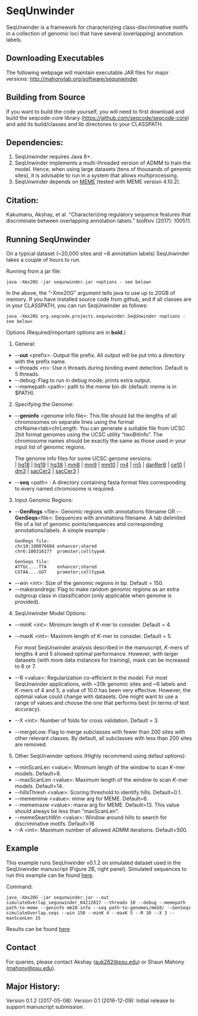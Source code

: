 # SeqUnwinder

SeqUnwinder is a framework for characterizing class-discriminative motifs in a collection of genomic loci that have several (overlapping) annotation labels.  


Downloading Executables
--------------
The following webpage will maintain executable JAR files for major versions: 
http://mahonylab.org/software/sequnwinder

Building from Source
--------------
If you want to build the code yourself, you will need to first download and build the seqcode-core library (https://github.com/seqcode/seqcode-core) and add its build/classes and lib directories to your CLASSPATH.

Dependencies:
--------------
1. SeqUnwinder requires Java 8+. 
2. SeqUnwinder implements a multi-threaded version of ADMM to train the model. Hence, when using large datasets (tens of thousands of genomic sites), it is advisable to run in a system that allows multiprocessing.
3. SeqUnwinder depends on [MEME](http://meme-suite.org/) (tested with MEME version 4.10.2).

Citation:
--------------
Kakumanu, Akshay, et al. "Characterizing regulatory sequence features that discriminate between overlapping annotation labels." bioRxiv (2017): 100511.

Running SeqUnwinder
--------------
On a typical dataset (~20,000 sites and ~8 annotation labels) SeqUnwinder takes a couple of hours to run.

Running from a jar file:

```{r, engine='sh', count_lines}
java -Xmx20G -jar sequnwinder.jar <options - see below>
```

In the above, the “-Xmx20G” argument tells java to use up to 20GB of memory. If you have installed source code from github, and if all classes are in your CLASSPATH, you can run SeqUnwinder as follows:

```{r, engine='sh', count_lines}
java -Xmx20G org.seqcode.projects.sequnwinder.SeqUnwinder <options - see below>
```

Options (Required/important options are in __bold__.)

1. General:

  * --__out__ \<prefix>: Output file prefix. All output will be put into a directory with the prefix name. 
  * --threads \<n\>:  Use n threads during binding event detection. Default is 5 threads.
  * --debug: Flag to run in debug mode; prints extra output.
  * --memepath \<path\>: path to the meme bin dir (default: meme is in $PATH).

2. Specifying the Genome:

  * --__geninfo__ \<genome info file\>:  This file should list the lengths of all chromosomes on separate lines using the format chrName\<tab\>chrLength. You can generate a suitable file from UCSC 2bit format genomes using the UCSC utility “twoBitInfo”. The chromosome names should be exactly the same as those used in your input list of genomic regions. 
   
      The genome info files for some UCSC genome versions:  
      | [hg18](http://lugh.bmb.psu.edu/software/multigps/support/hg18.info) | [hg19](http://lugh.bmb.psu.edu/software/multigps/support/hg19.info) | [hg38](http://lugh.bmb.psu.edu/software/multigps/support/hg38.info) | [mm8](http://lugh.bmb.psu.edu/software/multigps/support/mm8.info) | [mm9](http://lugh.bmb.psu.edu/software/multigps/support/mm9.info) | [mm10](http://lugh.bmb.psu.edu/software/multigps/support/mm10.info) | [rn4](http://lugh.bmb.psu.edu/software/multigps/support/rn4.info) | [rn5](http://lugh.bmb.psu.edu/software/multigps/support/rn5.info) | [danRer6](http://lugh.bmb.psu.edu/software/multigps/support/danRer6.info) | [ce10](http://lugh.bmb.psu.edu/software/multigps/support/ce10.info) | [dm3](http://lugh.bmb.psu.edu/software/multigps/support/dm3.info) | [sacCer2](http://lugh.bmb.psu.edu/software/multigps/support/sacCer2.info) | [sacCer3](http://lugh.bmb.psu.edu/software/multigps/support/sacCer3.info) |
  * --__seq__ \<path\> : A directory containing fasta format files corresponding to every named chromosome is required.

3. Input Genomic Regions:

  * --__GenRegs__ \<file\>: Genomic regions with annotations filename OR --__GenSeqs__\<file\>: Sequences with annotations filename. A tab delimited file of a list of genomic points/sequences and corresponding annotations/labels. A simple example :
      ```{r, engine='sh', count_lines}
	GenRegs file:
	chr10:100076604	enhancer;shared
	chr6:100316177	promoter;celltypeA

	GenSeqs file:
	ATTGC....TTA	enhancer;shared
	CGTAA....GGT	promoter;celltypeA
      ```
  * --win \<int\>:  Size of the genomic regions in bp. Default = 150.
  * --makerandregs: Flag to make random genomic regions as an extra outgroup class in classification (only applicable when genome is provided).

4. SeqUnwinder Model Options:

  * --minK \<int\>: Minimum length of *K*-mer to consider. Default = 4.
  * --maxK \<int\>: Maximim length of *K*-mer to consider. Default = 5.
   
     For most SeqUnwinder analysis described in the manuscript, *K*-mers of lengths 4 and 5 showed optimal performance. However, with larger datasets (with more data instances for training), maxk can be increased to 6 or 7. 
  * --R \<value\>: Regularization co-efficient in the model. For most SeqUnwinder applications, with ~20k genomic sites and ~6 labels and *K*-mers of 4 and 5, a value of 10.0 has been very effective. However, the optimal value could change with datasets. One might want to use a range of values and choose the one that performs best (in terms of test accuracy).
  * --X \<int\>: Number of folds for cross validation. Default = 3.
  * --mergeLow: Flag to merge subclasses with fewer than 200 sites with other relevant classes. By default, all subclasses with less than 200 sites are removed.
  
5. Other SeqUnwinder options (Highly recommend using defaul options):

  * --minScanLen \<value\>: Minimum length of the window to scan *K*-mer models. Default=8.
  * --maxScanLen \<value\>: Maximum length of the window to scan *K*-mer models. Default=14.
  * --hillsThresh \<value\>: Scoring threshold to identify hills. Default=0.1.
  * --mememinw \<value\>: minw arg for MEME. Default=6.
  * --mememaxw \<value\>: maxw arg for MEME. Default=13. This value should always be less than "maxScanLen".
  * --memeSearchWin \<value\>: Window around hills to search for discriminative motifs. Default=16
  * --A \<int\>: Maximum number of allowed ADMM iterations. Default=500.


Example
--------------
This example runs SeqUnwinder v0.1.2 on simulated dataset used in the SeqUnwinder manuscript (Figure 2B, right panel). Simulated sequences to run this example can be found [here](http://lugh.bmb.psu.edu/software/sequnwinder/simulateOverlap.seqs).

Command:
```{r, engine='sh', count_lines}
java -Xmx20G -jar sequnwinder.jar --out simulateOverlap_sequnwinder_04212017 --threads 10 --debug --memepath path-to-meme --geninfo mm10.info --seq path-to-genomes/mm10/ --GenSeqs simulateOverlap.seqs --win 150 --minK 4 --maxK 5 --R 10 --X 3 --maxScanLen 15
```

Results can be found [here](http://lugh.bmb.psu.edu/software/sequnwinder/example/SeqUnwinder_results.html)

Contact
--------------

For queries, please contact Akshay (auk262@psu.edu) or Shaun Mahony (mahony@psu.edu).

Major History:
--------------  

Version 0.1.2 (2017-05-08):
Version 0.1 (2016-12-09): Initial release to support manuscript submission.
